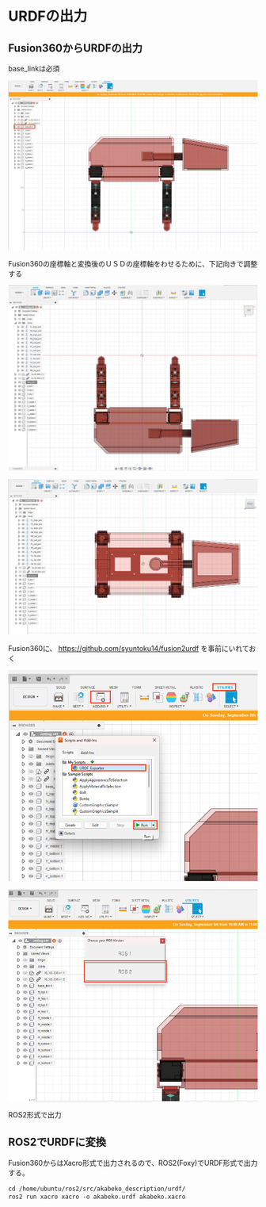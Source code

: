 # URDFの出力

## Fusion360からURDFの出力

base_linkは必須

![](./img/urdf001.png)

Fusion360の座標軸と変換後のＵＳＤの座標軸をわせるために、下記向きで調整する

![](./img/urdf004.png)

![](./img/urdf005.png)

Fusion360に、 https://github.com/syuntoku14/fusion2urdf を事前にいれておく

![](./img/urdf002.png)

![](./img/urdf003.png)

ROS2形式で出力

## ROS2でURDFに変換

Fusion360からはXacro形式で出力されるので、ROS2(Foxy)でURDF形式で出力する。

```shell
cd /home/ubuntu/ros2/src/akabeko_description/urdf/
ros2 run xacro xacro -o akabeko.urdf akabeko.xacro
```


